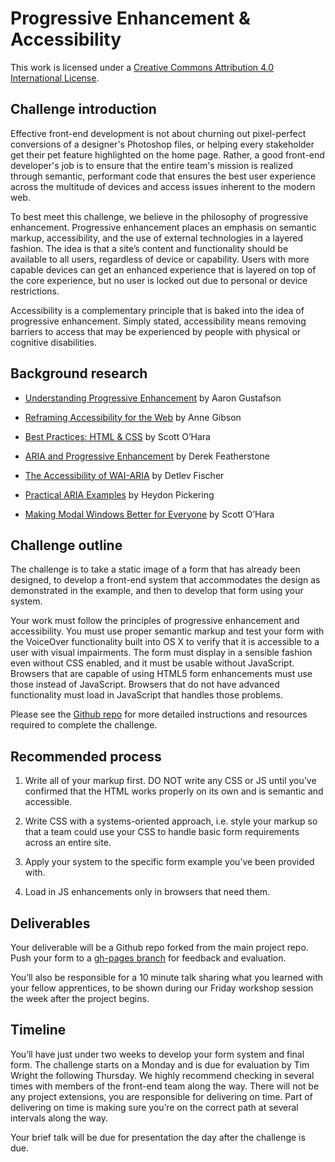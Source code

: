 # Progressive Enhancement & Accessibility

This work is licensed under a [Creative Commons Attribution 4.0 International License](http://creativecommons.org/licenses/by/4.0/).

## Challenge introduction

Effective front-end development is not about churning out pixel-perfect conversions of a designer's Photoshop files, or helping every stakeholder get their pet feature highlighted on the home page. Rather, a good front-end developer's job is to ensure that the entire team's mission is realized through semantic, performant code that ensures the best user experience across the multitude of devices and access issues inherent to the modern web.

To best meet this challenge, we believe in the philosophy of progressive enhancement. Progressive enhancement places an emphasis on semantic markup, accessibility, and the use of external technologies in a layered fashion. The idea is that a site’s content and functionality should be available to all users, regardless of device or capability. Users with more capable devices can get an enhanced experience that is layered on top of the core experience, but no user is locked out due to personal or device restrictions.

Accessibility is a complementary principle that is baked into the idea of progressive enhancement. Simply stated, accessibility means removing barriers to access that may be experienced by people with physical or cognitive disabilities.

## Background research

* [Understanding Progressive Enhancement](http://alistapart.com/article/understandingprogressiveenhancement) by Aaron Gustafson

* [Reframing Accessibility for the Web](http://alistapart.com/article/reframing-accessibility-for-the-web) by Anne Gibson

* [Best Practices: HTML & CSS](http://www.scottohara.me/htmlcss/) by Scott O’Hara

* [ARIA  and Progressive Enhancement](http://alistapart.com/article/aria-and-progressive-enhancement) by Derek Featherstone

* [The Accessibility of WAI-ARIA](http://alistapart.com/article/the-accessibility-of-wai-aria) by Detlev Fischer

* [Practical ARIA Examples](http://heydonworks.com/practical_aria_examples/) by Heydon Pickering

* [Making Modal Windows Better for Everyone](http://www.smashingmagazine.com/2014/09/making-modal-windows-better-for-everyone/) by Scott O’Hara

## Challenge outline

The challenge is to take a static image of a form that has already been designed, to develop a front-end system that accommodates the design as demonstrated in the example, and then to develop that form using your system.

Your work must follow the principles of progressive enhancement and accessibility. You must use proper semantic markup and test your form with the VoiceOver functionality built into OS X to verify that it is accessible to a user with visual impairments. The form must display in a sensible fashion even without CSS enabled, and it must be usable without JavaScript. Browsers that are capable of using HTML5 form enhancements must use those instead of JavaScript. Browsers that do not have advanced functionality must load in JavaScript that handles those problems.

Please see the [Github repo](https://github.com/freshtilledsoil/AUX-Challenge-Forms) for more detailed instructions and resources required to complete the challenge.

## Recommended process

1. Write all of your markup first. DO NOT write any CSS or JS until you’ve confirmed that the HTML works properly on its own and is semantic and accessible.

2. Write CSS with a systems-oriented approach, i.e. style your markup so that a team could use your CSS to handle basic form requirements across an entire site.

3. Apply your system to the specific form example you’ve been provided with.

4. Load in JS enhancements only in browsers that need them.

## Deliverables

Your deliverable will be a Github repo forked from the main project repo. Push your form to a [gh-pages branch](https://help.github.com/articles/creating-project-pages-manually/) for feedback and evaluation.

You’ll also be responsible for a 10 minute talk sharing what you learned with your fellow apprentices, to be shown during our Friday workshop session the week after the project begins.

## Timeline

You’ll have just under two weeks to develop your form system and final form. The challenge starts on a Monday and is due for evaluation by Tim Wright the following Thursday. We highly recommend checking in several times with members of the front-end team along the way. There will not be any project extensions, you are responsible for delivering on time. Part of delivering on time is making sure you’re on the correct path at several intervals along the way.

Your brief talk will be due for presentation the day after the challenge is due.

